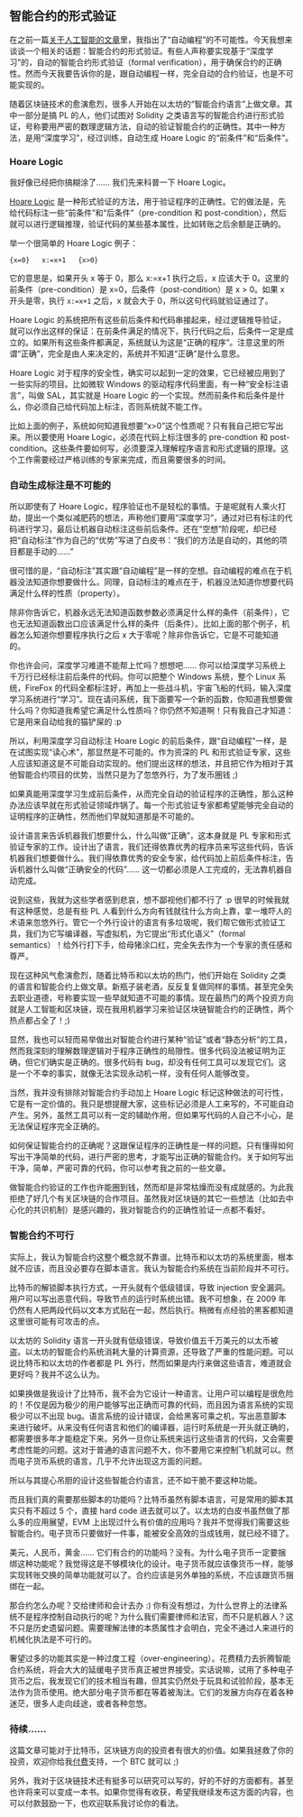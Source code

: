 ## 智能合约的形式验证

在之前一篇[关于人工智能的文章](http://www.yinwang.org/blog-cn/2017/04/23/ai)里，我指出了“自动编程”的不可能性。今天我想来谈谈一个相关的话题：智能合约的形式验证。有些人声称要实现基于“深度学习”的，自动的智能合约形式验证（formal verification），用于确保合约的正确性。然而今天我要告诉你的是，跟自动编程一样，完全自动的合约验证，也是不可能实现的。

随着区块链技术的愈演愈烈，很多人开始在以太坊的“智能合约语言”上做文章。其中一部分是搞 PL 的人，他们试图对 Solidity 之类语言写的智能合约进行形式验证，号称要用严密的数理逻辑方法，自动的验证智能合约的正确性。其中一种方法，是用“深度学习”，经过训练，自动生成 Hoare Logic 的“前条件”和“后条件”。

### Hoare Logic

我好像已经把你搞糊涂了…… 我们先来科普一下 Hoare Logic。

[Hoare Logic](https://en.wikipedia.org/wiki/Hoare_logic) 是一种形式验证的方法，用于验证程序的正确性。它的做法是，先给代码标注一些“前条件”和“后条件”（pre-condition 和 post-condition），然后就可以进行逻辑推理，验证代码的某些基本属性，比如转账之后余额是正确的。

举一个很简单的 Hoare Logic 例子：

<div class="highlighter-rouge">

<div class="highlight">

    {x=0}   x:=x+1   {x>0}

</div>

</div>

它的意思是，如果开头 x 等于 0，那么 x:=x+1 执行之后，x 应该大于 0。这里的前条件（pre-condition）是 x=0，后条件（post-condition）是 x > 0。如果 x 开头是零，执行 `x:=x+1` 之后，x 就会大于 0，所以这句代码就验证通过了。

Hoare Logic 的系统把所有这些前后条件和代码串接起来，经过逻辑推导验证，就可以作出这样的保证：在前条件满足的情况下，执行代码之后，后条件一定是成立的。如果所有这些条件都满足，系统就认为这是“正确的程序”。注意这里的所谓“正确”，完全是由人来决定的，系统并不知道“正确”是什么意思。

Hoare Logic 对于程序的安全性，确实可以起到一定的效果，它已经被应用到了一些实际的项目。比如微软 Windows 的驱动程序代码里面，有一种“安全标注语言”，叫做 SAL，其实就是 Hoare Logic 的一个实现。然而前条件和后条件是什么，你必须自己给代码加上标注，否则系统就不能工作。

比如上面的例子，系统如何知道我想要“x>0”这个性质呢？只有我自己把它写出来。所以要使用 Hoare Logic，必须在代码上标注很多的 pre-condtion 和 post-condition。这些条件要如何写，必须要深入理解程序语言和形式逻辑的原理。这个工作需要经过严格训练的专家来完成，而且需要很多的时间。

### 自动生成标注是不可能的

所以即使有了 Hoare Logic，程序验证也不是轻松的事情。于是呢就有人乘火打劫，提出一个类似减肥药的想法，声称他们要用“深度学习”，通过对已有标注的代码进行学习，最后让机器自动标注这些前后条件。还在“空想”阶段呢，却已经把“自动标注”作为自己的“优势”写进了白皮书：“我们的方法是自动的，其他的项目都是手动的……”

很可惜的是，“自动标注”其实跟“自动编程”是一样的空想。自动编程的难点在于机器没法知道你想要做什么。同理，自动标注的难点在于，机器没法知道你想要代码满足什么样的性质（property）。

除非你告诉它，机器永远无法知道函数参数必须满足什么样的条件（前条件），它也无法知道函数出口应该满足什么样的条件（后条件）。比如上面的那个例子，机器怎么知道你想要程序执行之后 x 大于零呢？除非你告诉它，它是不可能知道的。

你也许会问，深度学习难道不能帮上忙吗？想想吧…… 你可以给深度学习系统上千万行已经标注前后条件的代码。你可以把整个 Windows 系统，整个 Linux 系统，FireFox 的代码全都标注好，再加上一些战斗机，宇宙飞船的代码，输入深度学习系统进行“学习”。现在请问系统，我下面要写一个新的函数，你知道我想要做什么吗？你知道我希望它满足什么性质吗？你仍然不知道啊！只有我自己才知道：它是用来自动给我的猫铲屎的 :p

所以，利用深度学习自动标注 Hoare Logic 的前后条件，跟“自动编程”一样，是在试图实现“读心术”，那显然是不可能的。作为资深的 PL 和形式验证专家，这些人应该知道这是不可能自动实现的。他们提出这样的想法，并且把它作为相对于其他智能合约项目的优势，当然只是为了忽悠外行，为了发币圈钱 ;)

如果真能用深度学习生成前后条件，从而完全自动的验证程序的正确性，那么这种办法应该早就在形式验证领域炸锅了。每一个形式验证专家都希望能够完全自动的证明程序的正确性，然而他们早就知道那是不可能的。

设计语言来告诉机器我们想要什么，什么叫做“正确”，这本身就是 PL 专家和形式验证专家的工作。设计出了语言，我们还得依靠优秀的程序员来写这些代码，告诉机器我们想要做什么。我们得依靠优秀的安全专家，给代码加上前后条件标注，告诉机器什么叫做“正确安全的代码”…… 这一切都必须是人工完成的，无法靠机器自动完成。

说到这些，我就为这些学者感到悲哀，想不鄙视他们都不行了 :p 很早的时候我就有这种感觉，总是有些 PL 人看到什么方向有钱就往什么方向上靠，拿一堆吓人的术语来忽悠外行。管它一个外行设计的语言有多垃圾呢，我们帮它做形式验证工具，我们为它写编译器，写虚拟机，为它提出“形式化语义”（formal semantics）！给外行打下手，给母猪涂口红，完全失去作为一个专家的责任感和尊严。

现在这种风气愈演愈烈，随着比特币和以太坊的热门，他们开始在 Solidity 之类的语言和智能合约上做文章。新瓶子装老酒，反反复复做同样的事情。甚至完全失去职业道德，号称要实现一些早就知道不可能的事情。现在最热门的两个投资方向就是人工智能和区块链，现在我用机器学习来验证区块链智能合约的正确性，两个热点都占全了！;)

显然，我也可以轻而易举做出对智能合约进行某种“验证”或者“静态分析”的工具，然而我深刻的理解数理逻辑对于程序正确性的局限性。很多代码没法被证明为正确，但它们确实是正确的。很多代码有 bug，却没有任何工具可以发现它们。这是一个不幸的事实，就像无法实现永动机一样，没有任何人能够改变。

当然，我并没有排除对智能合约手动加上 Hoare Logic 标记这种做法的可行性，它是有一定价值的。我只是想提醒大家，这些标记必须是人工来写的，不可能自动产生。另外，虽然工具可以有一定的辅助作用，但如果写代码的人自己不小心，是无法保证程序完全正确的。

如何保证智能合约的正确呢？这跟保证程序的正确性是一样的问题。只有懂得如何写出干净简单的代码，进行严密的思考，才能写出正确的智能合约。关于如何写出干净，简单，严密可靠的代码，你可以参考我之前的一些文章。

做智能合约验证的工作也许能圈到钱，然而却是非常枯燥而没有成就感的。为此我拒绝了好几个有关区块链的合作项目。虽然我对区块链的其它一些想法（比如去中心化的共识机制）是感兴趣的，我对智能合约的正确性验证一点都不看好。

### 智能合约不可行

实际上，我认为智能合约这整个概念就不靠谱。比特币和以太坊的系统里面，根本就不应该，而且没必要存在脚本语言。我认为智能合约系统在当前阶段并不可行。

比特币的解锁脚本执行方式，一开头就有个低级错误，导致 injection 安全漏洞。用户可以写出恶意代码，导致节点的运行时系统出错。我不可想象，在 2009 年仍然有人把两段代码以文本方式贴在一起，然后执行。稍微有点经验的黑客都知道这里很可能有可攻击的点。

以太坊的 Solidity 语言一开头就有低级错误，导致价值五千万美元的以太币被盗。以太坊的智能合约系统消耗大量的计算资源，还导致了严重的性能问题。可以说比特币和以太坊的作者都是 PL 外行，然而如果是内行来做这些语言，难道就会更好吗？我并不这么认为。

如果换做是我设计了比特币，我不会为它设计一种语言。让用户可以编程是很危险的！不仅是因为极少的用户能够写出正确而可靠的代码，而且因为语言系统的实现极少可以不出现 bug。语言系统的设计错误，会给黑客可乘之机，写出恶意脚本来进行破坏。从来没有任何语言和他们的编译器，运行时系统是一开头就正确的，都需要很多年才能稳定下来。另外一旦你让系统来运行这些语言的代码，又会需要考虑性能的问题。这对于普通的语言问题不大，你不要用它来控制飞机就可以。然而电子货币系统的语言，几乎不允许出现这方面的问题。

所以与其提心吊胆的设计这些智能合约语言，还不如干脆不要这种功能。

而且我们真的需要那些脚本的功能吗？比特币虽然有脚本语言，可是常用的脚本其实只有不超过 5 个，直接 hard code 进去就可以了。以太坊的白皮书虽然做了那么多的应用展望，EVM 上出现过什么有价值的应用吗？我并不觉得我们需要这些智能合约。电子货币只要做好一件事，能被安全高效的当成钱用，就已经不错了。

美元，人民币，黄金…… 它们有合约的功能吗？没有。为什么电子货币一定要捆绑这种功能呢？我觉得这是不够模块化的设计。电子货币就应该像货币一样，能够实现转账交换的简单功能就可以了。合约应该是另外单独的系统，不应该跟货币捆绑在一起。

那合约怎么办呢？交给律师和会计去办 :) 你有没有想过，为什么世界上的法律系统不是程序控制自动执行的呢？为什么我们需要律师和法官，而不只是机器人？这不只是历史遗留问题。需要理解法律的本质属性才会明白，完全不通过人来进行的机械化执法是不可行的。

奢望过多的功能其实是一种过度工程（over-engineering）。花费精力去折腾智能合约系统，将会大大的延缓电子货币真正被世界接受。实话说嘛，试用了多种电子货币之后，我发现它们的技术相当有趣，但其实仍然处于玩具和试验阶段，基本无法作为货币使用。绝大部分电子货币都在等着被淘汰。它们的发展方向存在着各种迷茫，很多人走向歧途，或者各种忽悠。

### 待续……

这篇文章可能对于比特币，区块链方向的投资者有很大的价值。如果我拯救了你的投资，欢迎你给我[付费](http://www.yinwang.org/blog-cn/2016/04/13/pay-blog)支持，一个 BTC 就可以 ;)

另外，我对于区块链技术还有挺多可以研究可以写的，好的不好的方面都有。甚至也许将来可以变成一本书。如果你觉得有收获，希望我继续发布这方面的内容，也可以付款鼓励一下，也欢迎联系我讨论你的看法。
